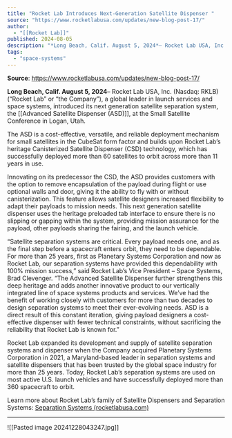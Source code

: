 ```yaml
---
title: "Rocket Lab Introduces Next-Generation Satellite Dispenser "
source: "https://www.rocketlabusa.com/updates/new-blog-post-17/"
author:
  - "[[Rocket Lab]]"
published: 2024-08-05
description: "*Long Beach, Calif. August 5, 2024*– Rocket Lab USA, Inc. (Nasdaq: RKLB) (“Rocket Lab” or “the Company”), a global leader in launch services and space systems, introduced its next generation satellite separation system, the Advanced Satellite Dispenser (ASD), at the Small Satellite Conference in Logan, Utah."
tags:
  - "space-systems"
---
```


**Source**: https://www.rocketlabusa.com/updates/new-blog-post-17/

**Long Beach, Calif. August 5, 2024**– Rocket Lab USA, Inc. (Nasdaq: RKLB) (“Rocket Lab” or “the Company”), a global leader in launch services and space systems, introduced its next generation satellite separation system, the [[Advanced Satellite Dispenser (ASD)]], at the Small Satellite Conference in Logan, Utah.

The ASD is a cost-effective, versatile, and reliable deployment mechanism for small satellites in the CubeSat form factor and builds upon Rocket Lab’s heritage Canisterized Satellite Dispenser (CSD) technology, which has successfully deployed more than 60 satellites to orbit across more than 11 years in use.

Innovating on its predecessor the CSD, the ASD provides customers with the option to remove encapsulation of the payload during flight or use optional walls and door, giving it the ability to fly with or without canisterization. This feature allows satellite designers increased flexibility to adapt their payloads to mission needs. This next generation satellite dispenser uses the heritage preloaded tab interface to ensure there is no slipping or gapping within the system, providing mission assurance for the payload, other payloads sharing the fairing, and the launch vehicle.

“Satellite separation systems are critical. Every payload needs one, and as the final step before a spacecraft enters orbit, they need to be dependable. For more than 25 years, first as Planetary Systems Corporation and now as Rocket Lab, our separation systems have provided this dependability with 100% mission success,” said Rocket Lab’s Vice President – Space Systems, Brad Clevenger. “The Advanced Satellite Dispenser further strengthens this deep heritage and adds another innovative product to our vertically integrated line of space systems products and services. We’ve had the benefit of working closely with customers for more than two decades to design separation systems to meet their ever-evolving needs. ASD is a direct result of this constant iteration, giving payload designers a cost-effective dispenser with fewer technical constraints, without sacrificing the reliability that Rocket Lab is known for.”

Rocket Lab expanded its development and supply of satellite separation systems and dispenser when the Company acquired Planetary Systems Corporation in 2021, a Maryland-based leader in separation systems and satellite dispensers that has been trusted by the global space industry for more than 25 years. Today, Rocket Lab’s separation systems are used on most active U.S. launch vehicles and have successfully deployed more than 360 spacecraft to orbit.

Learn more about Rocket Lab’s family of Satellite Dispensers and Separation Systems: [Separation Systems  (rocketlabusa.com)](https://www.rocketlabusa.com/space-systems/separation-systems/)

---

![[Pasted image 20241228043247.jpg]]
